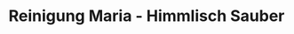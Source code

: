 ---
title: "Reinigung Maria - Himmlisch Sauber"
url: /duesseldorf/reinigung-maria-himmlisch-sauber/
shop: Wäscherei
---